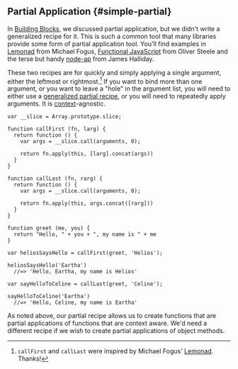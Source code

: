 ## Partial Application {#simple-partial}

In [Building Blocks](#buildingblocks), we discussed partial application, but we didn't write a generalized recipe for it. This is such a common tool that many libraries provide some form of partial application tool. You'll find examples in [Lemonad](https://github.com/fogus/lemonad) from Michael Fogus, [Functional JavaScript](http://osteele.com/sources/javascript/functional/) from Oliver Steele and the terse but handy [node-ap](https://github.com/substack/node-ap) from James Halliday.

These two recipes are for quickly and simply applying a single argument, either the leftmost or rightmost.[^inspired] If you want to bind more than one argument, or you want to leave a "hole" in the argument list, you will need to either use a [generalized partial recipe](#partial), or you will need to repeatedly apply arguments. It is [context](#context)-agnostic.

    var __slice = Array.prototype.slice;
    
    function callFirst (fn, larg) {
      return function () {
        var args = __slice.call(arguments, 0);
        
        return fn.apply(this, [larg].concat(args))
      }
    }

    function callLast (fn, rarg) {
      return function () {
        var args = __slice.call(arguments, 0);
        
        return fn.apply(this, args.concat([rarg]))
      }
    }
    
    function greet (me, you) {
      return "Hello, " + you + ", my name is " + me
    }
    
    var heliosSaysHello = callFirst(greet, 'Helios');
    
    heliosSaysHello('Eartha')
      //=> 'Hello, Eartha, my name is Helios'
      
    var sayHelloToCeline = callLast(greet, 'Celine');
    
    sayHelloToCeline('Eartha')
      //=> 'Hello, Celine, my name is Eartha'
      
As noted above, our partial recipe allows us to create functions that are partial applications of functions that are context aware. We'd need a different recipe if we wish to create partial applications of object methods.

[^inspired]: `callFirst` and `callLast` were inspired by Michael Fogus' [Lemonad](https://github.com/fogus/lemonad). Thanks!